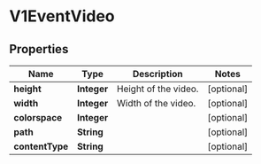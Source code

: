 

# V1EventVideo


## Properties

Name | Type | Description | Notes
------------ | ------------- | ------------- | -------------
**height** | **Integer** | Height of the video. |  [optional]
**width** | **Integer** | Width of the video. |  [optional]
**colorspace** | **Integer** |  |  [optional]
**path** | **String** |  |  [optional]
**contentType** | **String** |  |  [optional]



